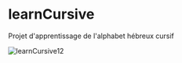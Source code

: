 # learnCursive
Projet d'apprentissage de l'alphabet hébreux cursif


![learnCursive12](https://user-images.githubusercontent.com/96986696/236154223-54f3f9b7-24c9-4164-b93c-3d02a4f97792.png)
